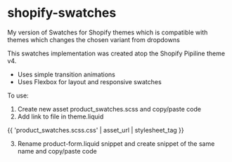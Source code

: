 # shopify-swatches
My version of Swatches for Shopify themes which is compatible with themes which changes the chosen variant from dropdowns

This swatches implementation was created atop the Shopify Pipiline theme v4.

* Uses simple transition animations
* Uses Flexbox for layout and responsive swatches

To use:

1) Create new asset product_swatches.scss and copy/paste code
2) Add link to file in theme.liquid

{{ 'product_swatches.scss.css' | asset_url | stylesheet_tag }}

3) Rename product-form.liquid snippet and create snippet of the same name and copy/paste code
